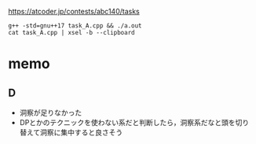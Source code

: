 https://atcoder.jp/contests/abc140/tasks

```
g++ -std=gnu++17 task_A.cpp && ./a.out
cat task_A.cpp | xsel -b --clipboard
```

# memo

## D
- 洞察が足りなかった
- DPとかのテクニックを使わない系だと判断したら，洞察系だなと頭を切り替えて洞察に集中すると良さそう
